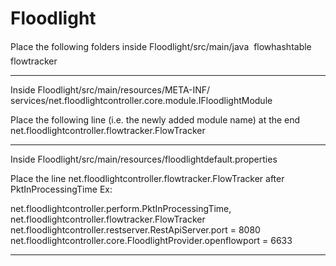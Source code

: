 Floodlight
==========
Place the following folders inside 
Floodlight/src/main/java
  flowhashtable
	flowtracker
***********************************************
Inside 
Floodlight/src/main/resources/META-INF/
   services/net.floodlightcontroller.core.module.IFloodlightModule 
  
Place the following line (i.e. the newly added module name) at the end
net.floodlightcontroller.flowtracker.FlowTracker

***********************************************
Inside 
Floodlight/src/main/resources/floodlightdefault.properties

Place the line net.floodlightcontroller.flowtracker.FlowTracker
 after PktInProcessingTime 
Ex:

net.floodlightcontroller.perform.PktInProcessingTime,\
net.floodlightcontroller.flowtracker.FlowTracker
net.floodlightcontroller.restserver.RestApiServer.port = 8080
net.floodlightcontroller.core.FloodlightProvider.openflowport = 6633
***********************************************
